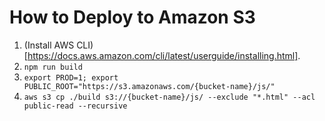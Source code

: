 # How to Deploy to Amazon S3

1. (Install AWS CLI)[https://docs.aws.amazon.com/cli/latest/userguide/installing.html].
2. `npm run build`
3. `export PROD=1; export PUBLIC_ROOT="https://s3.amazonaws.com/{bucket-name}/js/"`
4. `aws s3 cp ./build s3://{bucket-name}/js/ --exclude "*.html" --acl public-read --recursive`
